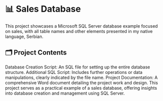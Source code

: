 # 📊 Sales Database
This project showcases a Microsoft SQL Server database example focused on sales, with all table names and other elements presented in my native language, Serbian.

## 🗂 Project Contents
Database Creation Script: An SQL file for setting up the entire database structure.
Additional SQL Script: Includes further operations or data manipulations, clearly indicated by the file name.
Project Documentation: A comprehensive Word document detailing the project work and design.
This project serves as a practical example of a sales database, offering insights into database creation and management using SQL Server.
